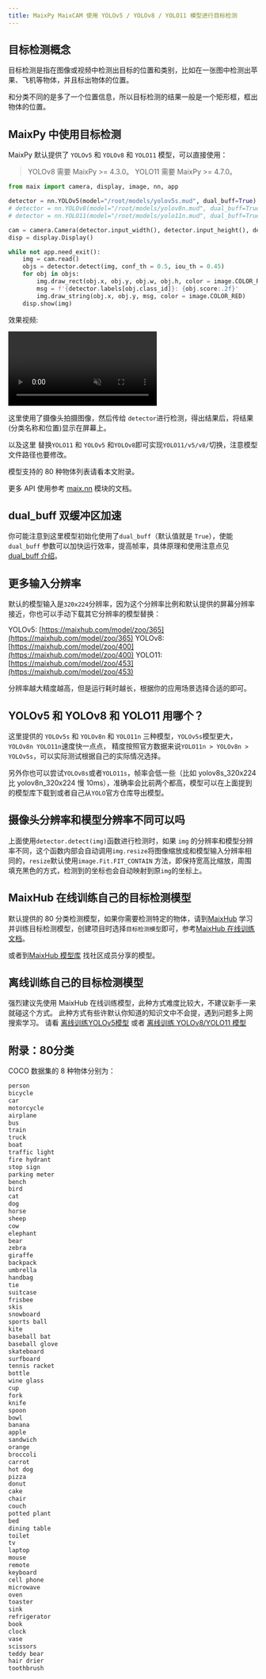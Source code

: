```yaml
---
title: MaixPy MaixCAM 使用 YOLOv5 / YOLOv8 / YOLO11 模型进行目标检测
---
```



## 目标检测概念

目标检测是指在图像或视频中检测出目标的位置和类别，比如在一张图中检测出苹果、飞机等物体，并且标出物体的位置。

和分类不同的是多了一个位置信息，所以目标检测的结果一般是一个矩形框，框出物体的位置。

## MaixPy 中使用目标检测

MaixPy 默认提供了 `YOLOv5` 和 `YOLOv8` 和 `YOLO11` 模型，可以直接使用：
> YOLOv8 需要 MaixPy >= 4.3.0。
> YOLO11 需要 MaixPy >= 4.7.0。

```python
from maix import camera, display, image, nn, app

detector = nn.YOLOv5(model="/root/models/yolov5s.mud", dual_buff=True)
# detector = nn.YOLOv8(model="/root/models/yolov8n.mud", dual_buff=True)
# detector = nn.YOLO11(model="/root/models/yolo11n.mud", dual_buff=True)

cam = camera.Camera(detector.input_width(), detector.input_height(), detector.input_format())
disp = display.Display()

while not app.need_exit():
    img = cam.read()
    objs = detector.detect(img, conf_th = 0.5, iou_th = 0.45)
    for obj in objs:
        img.draw_rect(obj.x, obj.y, obj.w, obj.h, color = image.COLOR_RED)
        msg = f'{detector.labels[obj.class_id]}: {obj.score:.2f}'
        img.draw_string(obj.x, obj.y, msg, color = image.COLOR_RED)
    disp.show(img)
```

效果视频:

<div>
<video playsinline controls autoplay loop muted preload src="/static/video/detector.mp4" type="video/mp4">
</div>

这里使用了摄像头拍摄图像，然后传给 `detector`进行检测，得出结果后，将结果(分类名称和位置)显示在屏幕上。

以及这里 替换`YOLO11` 和 `YOLOv5` 和`YOLOv8`即可实现`YOLO11/v5/v8/`切换，注意模型文件路径也要修改。

模型支持的 80 种物体列表请看本文附录。

更多 API 使用参考 [maix.nn](/api/maix/nn.html) 模块的文档。

## dual_buff 双缓冲区加速

你可能注意到这里模型初始化使用了`dual_buff`（默认值就是 `True`），使能 `dual_buff` 参数可以加快运行效率，提高帧率，具体原理和使用注意点见 [dual_buff 介绍](./dual_buff.md)。


## 更多输入分辨率

默认的模型输入是`320x224`分辨率，因为这个分辨率比例和默认提供的屏幕分辨率接近，你也可以手动下载其它分辨率的模型替换：

YOLOv5: [https://maixhub.com/model/zoo/365](https://maixhub.com/model/zoo/365)
YOLOv8: [https://maixhub.com/model/zoo/400](https://maixhub.com/model/zoo/400)
YOLO11: [https://maixhub.com/model/zoo/453](https://maixhub.com/model/zoo/453)

分辨率越大精度越高，但是运行耗时越长，根据你的应用场景选择合适的即可。

## YOLOv5 和 YOLOv8 和 YOLO11 用哪个？

这里提供的 `YOLOv5s` 和 `YOLOv8n` 和 `YOLO11n` 三种模型，`YOLOv5s`模型更大，`YOLOv8n YOLO11n`速度快一点点， 精度按照官方数据来说`YOLO11n > YOLOv8n > YOLOv5s`，可以实际测试根据自己的实际情况选择。

另外你也可以尝试`YOLOv8s`或者`YOLO11s`，帧率会低一些（比如 yolov8s_320x224 比 yolov8n_320x224 慢 10ms），准确率会比前两个都高，模型可以在上面提到的模型库下载到或者自己从`YOLO`官方仓库导出模型。

## 摄像头分辨率和模型分辨率不同可以吗

上面使用`detector.detect(img)`函数进行检测时，如果 `img` 的分辨率和模型分辨率不同，这个函数内部会自动调用`img.resize`将图像缩放成和模型输入分辨率相同的，`resize`默认使用`image.Fit.FIT_CONTAIN` 方法，即保持宽高比缩放，周围填充黑色的方式，检测到的坐标也会自动映射到原`img`的坐标上。


## MaixHub 在线训练自己的目标检测模型

默认提供的 80 分类检测模型，如果你需要检测特定的物体，请到[MaixHub](https://maixhub.com) 学习并训练目标检测模型，创建项目时选择`目标检测模型`即可，参考[MaixHub 在线训练文档](./maixhub_train.md)。

或者到[MaixHub 模型库](https://maixhub.com/model/zoo?platform=maixcam) 找社区成员分享的模型。

## 离线训练自己的目标检测模型

强烈建议先使用 MaixHub 在线训练模型，此种方式难度比较大，不建议新手一来就碰这个方式。
此种方式有些许默认你知道的知识文中不会提，遇到问题多上网搜索学习。
请看 [离线训练YOLOv5模型](./customize_model_yolov5.md) 或者 [离线训练 YOLOv8/YOLO11 模型](./customize_model_yolov8.md)


## 附录：80分类

COCO 数据集的 8 种物体分别为：

```txt
person
bicycle
car
motorcycle
airplane
bus
train
truck
boat
traffic light
fire hydrant
stop sign
parking meter
bench
bird
cat
dog
horse
sheep
cow
elephant
bear
zebra
giraffe
backpack
umbrella
handbag
tie
suitcase
frisbee
skis
snowboard
sports ball
kite
baseball bat
baseball glove
skateboard
surfboard
tennis racket
bottle
wine glass
cup
fork
knife
spoon
bowl
banana
apple
sandwich
orange
broccoli
carrot
hot dog
pizza
donut
cake
chair
couch
potted plant
bed
dining table
toilet
tv
laptop
mouse
remote
keyboard
cell phone
microwave
oven
toaster
sink
refrigerator
book
clock
vase
scissors
teddy bear
hair drier
toothbrush
```